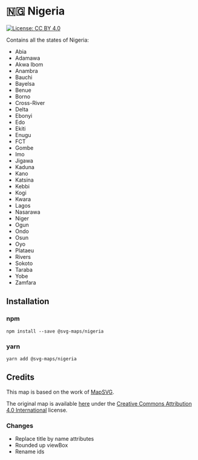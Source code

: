 # 🇳🇬 Nigeria

[![License: CC BY 4.0](https://img.shields.io/badge/License-CC%20BY%204.0-blue.svg)](https://creativecommons.org/licenses/by/4.0/)

Contains all the states of Nigeria:
* Abia
* Adamawa
* Akwa Ibom
* Anambra
* Bauchi
* Bayelsa
* Benue
* Borno
* Cross-River
* Delta
* Ebonyi
* Edo
* Ekiti
* Enugu
* FCT
* Gombe
* Imo
* Jigawa
* Kaduna
* Kano
* Katsina
* Kebbi
* Kogi
* Kwara
* Lagos
* Nasarawa
* Niger
* Ogun
* Ondo
* Osun
* Oyo
* Plataeu
* Rivers
* Sokoto
* Taraba
* Yobe
* Zamfara

## Installation

### npm

`npm install --save @svg-maps/nigeria`

### yarn

`yarn add @svg-maps/nigeria`

## Credits

This map is based on the work of [MapSVG](https://mapsvg.com).

The original map is available [here](https://mapsvg.com/maps/nigeria) under the [Creative Commons Attribution 4.0 International](https://creativecommons.org/licenses/by/4.0/) license.

### Changes

* Replace title by name attributes
* Rounded up viewBox
* Rename ids